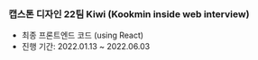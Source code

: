 ### 캡스톤 디자인 22팀 Kiwi (Kookmin inside web interview)
- 최종 프론트엔드 코드 (using React)
- 진행 기간: 2022.01.13 ~ 2022.06.03

